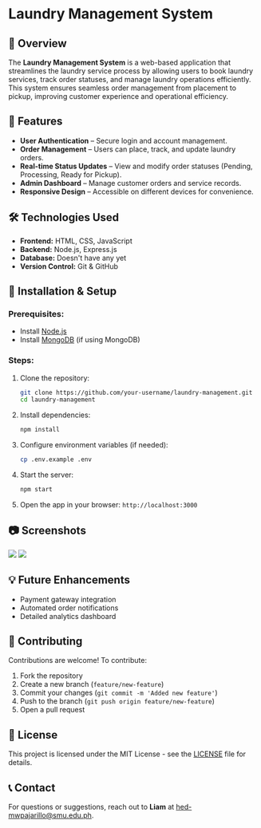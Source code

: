 # Laundry Management System

## 📌 Overview
The **Laundry Management System** is a web-based application that streamlines the laundry service process by allowing users to book laundry services, track order statuses, and manage laundry operations efficiently. This system ensures seamless order management from placement to pickup, improving customer experience and operational efficiency.

## 🚀 Features
- **User Authentication** – Secure login and account management.
- **Order Management** – Users can place, track, and update laundry orders.
- **Real-time Status Updates** – View and modify order statuses (Pending, Processing, Ready for Pickup).
- **Admin Dashboard** – Manage customer orders and service records.
- **Responsive Design** – Accessible on different devices for convenience.

## 🛠️ Technologies Used
- **Frontend:** HTML, CSS, JavaScript
- **Backend:** Node.js, Express.js
- **Database:** Doesn't have any yet
- **Version Control:** Git & GitHub

## 🔧 Installation & Setup
### Prerequisites:
- Install [Node.js](https://nodejs.org/)
- Install [MongoDB](https://www.mongodb.com/) (if using MongoDB)

### Steps:
1. Clone the repository:
   ```sh
   git clone https://github.com/your-username/laundry-management.git
   cd laundry-management
   ```
2. Install dependencies:
   ```sh
   npm install
   ```
3. Configure environment variables (if needed):
   ```sh
   cp .env.example .env
   ```
4. Start the server:
   ```sh
   npm start
   ```
5. Open the app in your browser: `http://localhost:3000`

## 📷 Screenshots
<img src="https://github.com/user-attachments/assets/c49265b5-8066-40ee-8cfb-ec8f09dbe49e">
<img src="https://github.com/user-attachments/assets/6e6d61d6-20c6-4ace-b801-6b4c36c4e1d0">

## 💡 Future Enhancements
- Payment gateway integration
- Automated order notifications
- Detailed analytics dashboard

## 🤝 Contributing
Contributions are welcome! To contribute:
1. Fork the repository
2. Create a new branch (`feature/new-feature`)
3. Commit your changes (`git commit -m 'Added new feature'`)
4. Push to the branch (`git push origin feature/new-feature`)
5. Open a pull request

## 📜 License
This project is licensed under the MIT License - see the [LICENSE](LICENSE) file for details.

## 📞 Contact
For questions or suggestions, reach out to **Liam** at [hed-mwpajarillo@smu.edu.ph](mailto:hed-mwpajarillo@smu.edu.ph).

